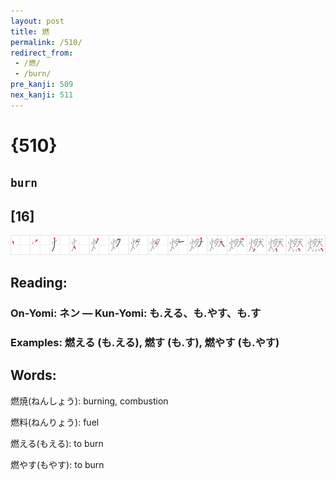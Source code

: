 ```yaml
---
layout: post
title: 燃
permalink: /510/
redirect_from:
 - /燃/
 - /burn/
pre_kanji: 509
nex_kanji: 511
---
```


# {510}

## `burn`

## [16]

<div class="stroke"><img src="../images/E78783.png" /></div>

## Reading:

### On-Yomi: ネン &mdash; Kun-Yomi: も.える、も.やす、も.す

### Examples: 燃える (も.える), 燃す (も.す), 燃やす (も.やす)

## Words:

燃焼(ねんしょう): burning, combustion

燃料(ねんりょう): fuel

燃える(もえる): to burn

燃やす(もやす): to burn
